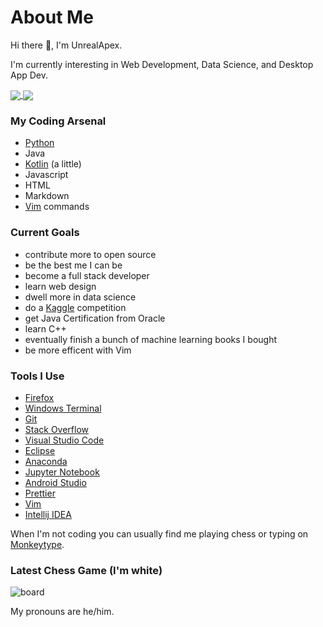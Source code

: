 # About Me

 Hi there 👋, I'm UnrealApex.
 
 I'm currently interesting in Web Development, Data Science, and Desktop App Dev.
 
<a href="https://github.com/anuraghazra/github-readme-stats">
  <img align="center" src="https://github-readme-stats.vercel.app/api?username=unrealapex&count_private=true&show_icons=true&include_all_commits&border_color=ffffff" />
</a>
<a href="https://github.com/anuraghazra/github-readme-stats">
  <img align="center" src="https://github-readme-stats.vercel.app/api/top-langs/?username=unrealapex&layout=compact&border_color=ffffff" />
</a>



 ### My Coding Arsenal
 
 
- [Python](https://github.com/python/cpython)
- Java
- [Kotlin](https://github.com/JetBrains/kotlin) (a little)
- Javascript 
- HTML 
- Markdown
- [Vim](https://github.com/vim/vim) commands
 
 
### Current Goals

- contribute more to open source
- be the best me I can be
- become a full stack developer
- learn web design 
- dwell more in data science
- do a [Kaggle](https://www.kaggle.com/) competition
- get Java Certification from Oracle
- learn C++
- eventually finish a bunch of machine learning books I bought 
- be more efficent with Vim



### Tools I Use

- [Firefox](https://www.mozilla.org/en-US/firefox/new/)
- [Windows Terminal](https://github.com/microsoft/terminal)
- [Git](https://git-scm.com/)
- [Stack Overflow](https://stackoverflow.com/)
- [Visual Studio Code](https://github.com/microsoft/vscode)
- [Eclipse](https://www.eclipse.org/)
- [Anaconda](https://www.anaconda.com)
- [Jupyter Notebook](https://github.com/jupyter/notebook )
- [Android Studio](https://developer.android.com/studio)
- [Prettier](https://github.com/prettier/prettier) 
- [Vim](https://github.com/vim/vim)
- [Intellij IDEA](https://github.com/JetBrains/intellij-community)

 
 When I'm not coding you can usually find me playing chess or typing on [Monkeytype](https://monkeytype.com/).


### Latest Chess Game (I'm white)
![board](https://user-images.githubusercontent.com/79121360/126047381-8b5ce8e9-34f8-4087-b888-a02137f05c46.gif)




 My pronouns are he/him.

>
<!--
**UnrealApex/UnrealApex** is a ✨ _special_ ✨ repository because its README.md (this file) appears on your GitHub profile.

Here are some ideas to get you started:

- 🔭 I’m currently working on ...
- 🌱 I’m currently learning ...
- 👯 I’m looking to collaborate on ...
- 🤔 I’m looking for help with ...
- 💬 Ask me about ...
- 📫 How to reach me: ...
- 😄 Pronouns: he\him
- ⚡ Fun fact: ...
-->



